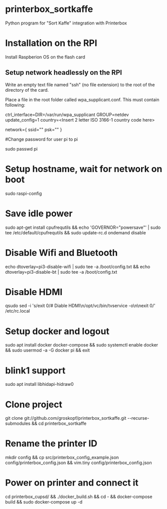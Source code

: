 # printerbox_sortkaffe
Python program for "Sort Kaffe" integration with Printerbox

# Installation on the RPI

Install Raspberion OS on the flash card

## Setup network headlessly on the RPI

Write an empty text file named "ssh" (no file extension) to the root of the directory of the card. 

Place a file in the root folder called wpa_supplicant.conf. This must contain following:

ctrl_interface=DIR=/var/run/wpa_supplicant GROUP=netdev
update_config=1
country=<Insert 2 letter ISO 3166-1 country code here>

network={
 ssid="<Name of your wireless LAN>"
 psk="<Password for your wireless LAN>"
}

#Change password for user pi to pi
 
sudo passwd pi

# Setup hostname, wait for network on boot
sudo raspi-config 

# Save idle power
sudo apt-get install cpufrequtils &&
echo 'GOVERNOR="powersave"' | sudo tee /etc/default/cpufrequtils &&
sudo update-rc.d ondemand disable 

# Disable Wifi and Bluetooth
echo dtoverlay=pi3-disable-wifi | sudo tee -a /boot/config.txt &&
echo dtoverlay=pi3-disable-bt | sudo tee -a /boot/config.txt

# Disable HDMI
qsudo sed -i 's/exit 0/# Diable HDMI\n\/opt\/vc\/bin\/tvservice -o\n\nexit 0/' /etc/rc.local

# Setup docker  and logout
sudo apt install docker docker-compose &&
sudo systemctl enable docker &&
sudo usermod -a -G docker pi &&
exit

# blink1 support
sudo apt install libhidapi-hidraw0

# Clone project
git clone git://github.com/groskopf/printerbox_sortkaffe.git --recurse-submodules &&
cd printerbox_sortkaffe

# Rename the printer ID
mkdir config &&
cp src/printerbox_config_example.json config/printerbox_config.json &&
vim.tiny config/printerbox_config.json 

# Power on printer and connect it
cd printerbox_cupsd/ && ./docker_build.sh && cd - &&
docker-compose build &&
sudo docker-compose up -d

